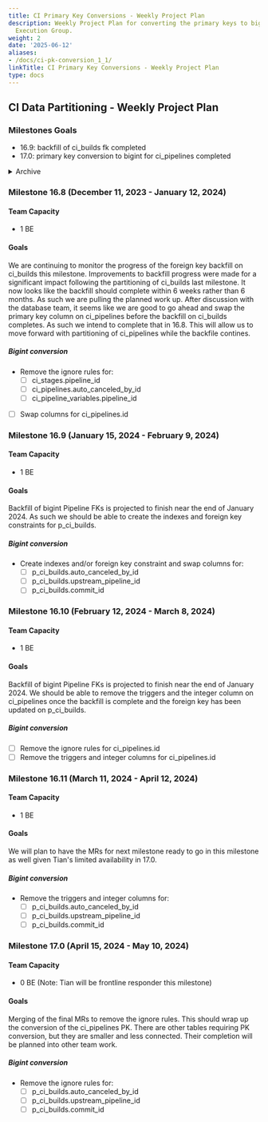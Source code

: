 ```yaml
---
title: CI Primary Key Conversions - Weekly Project Plan
description: Weekly Project Plan for converting the primary keys to bigint - Pipeline
  Execution Group.
weight: 2
date: '2025-06-12'
aliases:
- /docs/ci-pk-conversion_1_1/
linkTitle: CI Primary Key Conversions - Weekly Project Plan
type: docs
---
```


## CI Data Partitioning - Weekly Project Plan

### Milestones Goals

- 16.9: backfill of ci_builds fk completed
- 17.0: primary key conversion to bigint for ci_pipelines completed

<details markdown="1">
    <summary markdown="span">Archive</summary>

### Week of August 7, 2023

#### Team Capacity

- 1 BE

#### Goals

##### Bigint conversion

- [x] Verify foreign key backfill progress for `ci_pipelines.auto_canceled_by_id`
- [x] Merge MR to init conversion for `ci_sources_pipelines.pipeline_id` and `ci_sources_pipelines.source_pipeline_id`
- [~] Sync create index for `ci_pipeline_messages.pipeline_id` (moved to 16.4 and it's under ~"workflow::in review")

### Week of August 14, 2023

#### Team Capacity

- 1 BE

#### Goals

##### Bigint conversion

- [x] Verify foreign key backfill progress for `ci_pipelines.auto_canceled_by_id`, `ci_sources_pipelines.pipeline_id` and `ci_sources_pipelines.source_pipeline_id`
- [~] Create foreign key constraint for `ci_pipeline_messages.pipeline_id` and swap the columns (moved to 16.4)

### Week of August 21, 2023

#### Team Capacity

- 1 BE

#### Goals

##### Bigint conversion

- [x] Verify foreign key backfill progress for `ci_pipelines.auto_canceled_by_id`, `ci_sources_pipelines.pipeline_id` and `ci_sources_pipelines.source_pipeline_id`
- [~] Async create index for `ci_pipeline_chat_data.pipeline_id` and `ci_stages.pipeline_id` (under ~"workflow::in review")

### Week of  August 28, 2023

#### Team Capacity

- 1 BE

#### Goals

##### Bigint conversion

- [x] Verify foreign key backfill progress for `ci_pipelines.auto_canceled_by_id`
- [x] Async create index for `ci_sources_pipelines.pipeline_id` and `ci_sources_pipelines.source_pipeline_id` (max 2 index creation per week)

### Week of September 4, 2023

#### Team Capacity

- 1 BE

#### Goals

##### Bigint conversion

- [~] Async create index for `ci_pipelines.auto_canceled_by_id` (MR deployed, need to verify)
- [x] Sync create index for `ci_pipeline_chat_data.pipeline_id`
- [x] Foreign key for `ci_pipeline_chat_data.pipeline_id`
- [x] Sync create index for `ci_pipeline_messages.pipeline_id`
- [x] Create foreign key constraint for `ci_pipeline_messages.pipeline_id` and swap the columns
- [x] Async create index for `ci_pipeline_chat_data.pipeline_id` and `ci_stages.pipeline_id`
- [~] Sync create index for `ci_stages.pipeline_id` (need to wait for the async index creation)
- [~] Create foreign key constraint for `ci_stages.pipeline_id`
- When postgres has upgraded to 14, init conversion for: (PG for main is still at 12.9, need to wait for the upgrade)
  - [~] p_ci_builds.auto_canceled_by_id
  - [~] p_ci_builds.upstream_pipeline_id
  - [~] p_ci_builds.commit_id

### Week of September 11, 2023

#### Team Capacity

- 1 BE

#### Goals

##### Bigint conversion

- [~] Sync create index and foreign key constraint, and swap for `ci_pipelines.auto_canceled_by_id` (index)
- [~] Sync create index and foreign key constraint, and swap for `ci_sources_pipelines.pipeline_id` and `ci_sources_pipelines.source_pipeline_id`
- [x] Async create index for `ci_pipelines.auto_canceled_by_id` (MR deployed, need to verify)
- [x] Sync create index for `ci_stages.pipeline_id` (need to wait for the async index creation)
- When postgres has upgraded to 14 (this happened on Sep 12), init conversion for:
  - [~] p_ci_builds.auto_canceled_by_id
  - [~] p_ci_builds.upstream_pipeline_id
  - [~] p_ci_builds.commit_id

## Milestone 16.5 (September 18, 2023 - October 16, 2023)

### Week of September 18, 2023

#### Team Capacity

- 1 BE

#### Goals

##### Bigint conversion

---

### Week of September 25, 2023

#### Team Capacity

- 1 BE

#### Goals

##### Bigint conversion

- [ ] Run analyze on partitioned tables
- [ ] Helper and documentation for swapping columns

### Week of October 2, 2023

#### Team Capacity

- 1 BE

#### Goals

##### Bigint conversion

### Week of October 9, 2023

#### Team Capacity

- 1 BE

#### Goals

##### Bigint conversion

### Week of October 16, 2023

#### Team Capacity

- 1 BE

#### Goals

##### Bigint conversion

- For `ci_pipelines.auto_canceled_by_id`
  - [x] Sync create index (done in week 9.18)
  - [x] Async create foreign key constraint (done in week 9.25)
  - [x] Sync validate foreign key constraint
  - [~] Swap columns
- For `ci_sources_pipelines.pipeline_id` and `ci_sources_pipelines.source_pipeline_id`
  - [x] Sync create index (done in week 9.25)
  - [x] Async create foreign key constraint (done in week 9.25)
  - [x] Sync validate foreign key constraint
  - [x] Swap columns
- For `ci_pipeline_chat_data.pipeline_id`
  - [x] Swap columns
- For `ci_pipeline_variables.pipeline_id`
  - [~] Swap columns
- For `ci_stages.pipeline_id`
  - [x] Async create foreign key constraint (done in week 9.25)
  - [x] Sync validate foreign key constraint
  - [~] Swap columns
- For `ci_pipeline_messages.pipeline_id`
  - [x] Sync validate foreign key constraint (done in week 9.18)
  - [x] Swap columns
- Init conversion for:
  - [~] p_ci_builds.auto_canceled_by_id
  - [~] p_ci_builds.upstream_pipeline_id
  - [~] p_ci_builds.commit_id

### Milestone 16.6 (October 17, 2023 - November 10, 2023)

#### Team Capacity

- 1 BE

#### Goals

##### Bigint conversion

- For `ci_pipelines.auto_canceled_by_id`
  - [x] Swap columns
- For `ci_pipeline_variables.pipeline_id`
  - [x] Swap columns
- For `ci_stages.pipeline_id`
  - [x] Swap columns
- Init conversion for:
  - [x] p_ci_builds.auto_canceled_by_id
  - [x] p_ci_builds.upstream_pipeline_id
  - [x] p_ci_builds.commit_id
- **Stretch:** Remove the triggers and integer columns for:
  - [x] ci_sources_pipelines.pipeline_id
  - [x] ci_sources_pipelines.source_pipeline_id
  - [x] ci_pipeline_chat_data.pipeline_id
  - [x] ci_pipeline_messages.pipeline_id
  - [~] ci_stages.pipeline_id
  - [x] ci_pipeline_variables.pipeline_id
  - [~] ci_pipelines.auto_canceled_by_id

### Milestone 16.7 (November 13, 2023 - December 8, 2023)

#### Team Capacity

- 1 BE

#### Goals

We'll monitor progress of the foreign key backfill on ci_builds this milestone.
We will continue to create the necessary MRs for updating the indexes

##### Bigint conversion

- Remove the triggers and integer columns for:
  - [ ] ci_stages.pipeline_id
  - [ ] ci_pipelines.auto_canceled_by_id
- Remove the ignore rules for:
  - [x] ci_pipeline_chat_data.pipeline_id
  - [ ] ci_pipeline_messages.pipeline_id
  - [x] ci_sources_pipelines.pipeline_id
  - [x] ci_sources_pipelines.source_pipeline_id

</details>

### Milestone 16.8 (December 11, 2023 - January 12, 2024)

#### Team Capacity

- 1 BE

#### Goals

We are continuing to monitor the progress of the foreign key backfill on ci_builds this milestone.
Improvements to backfill progress were made for a significant impact following the partitioning of ci_builds last milestone.
It now looks like the backfill should complete within 6 weeks rather than 6 months. As such we are pulling the planned work up.
After discussion with the database team, it seems like we are good to go ahead and swap the primary key column on ci_pipelines
before the backfill on ci_builds completes. As such we intend to complete that in 16.8. This will allow us to move forward with
partitioning of ci_pipelines while the backfile contines.

##### Bigint conversion

- Remove the ignore rules for:
  - [ ] ci_stages.pipeline_id
  - [ ] ci_pipelines.auto_canceled_by_id
  - [ ] ci_pipeline_variables.pipeline_id
- [ ] Swap columns for ci_pipelines.id

### Milestone 16.9 (January 15, 2024 - February 9, 2024)

#### Team Capacity

- 1 BE

#### Goals

Backfill of bigint Pipeline FKs is projected to finish near the end of January 2024.
As such we should be able to create the indexes and foreign key constraints for p_ci_builds.

##### Bigint conversion

- Create indexes and/or foreign key constraint and swap columns for:
  - [ ] p_ci_builds.auto_canceled_by_id
  - [ ] p_ci_builds.upstream_pipeline_id
  - [ ] p_ci_builds.commit_id

### Milestone 16.10 (February 12, 2024 - March 8, 2024)

#### Team Capacity

- 1 BE

#### Goals

Backfill of bigint Pipeline FKs is projected to finish near the end of January 2024.
We should be able to remove the triggers and the integer column on ci_pipelines once the backfill is complete and the foreign key has been updated on p_ci_builds.

##### Bigint conversion

- [ ] Remove the ignore rules for ci_pipelines.id
- [ ] Remove the triggers and integer columns for ci_pipelines.id

### Milestone 16.11 (March 11, 2024 - April 12, 2024)

#### Team Capacity

- 1 BE

#### Goals

We will plan to have the MRs for next milestone ready to go in this milestone as well given Tian's limited availability in 17.0.

##### Bigint conversion

- Remove the triggers and integer columns for:
  - [ ] p_ci_builds.auto_canceled_by_id
  - [ ] p_ci_builds.upstream_pipeline_id
  - [ ] p_ci_builds.commit_id

### Milestone 17.0 (April 15, 2024 - May 10, 2024)

#### Team Capacity

- 0 BE (Note: Tian will be frontline responder this milestone)

#### Goals

Merging of the final MRs to remove the ignore rules. This should wrap up the conversion of the ci_pipelines PK.
There are other tables requiring PK conversion, but they are smaller and less connected. Their completion will
be planned into other team work.

##### Bigint conversion

- Remove the ignore rules for:
  - [ ] p_ci_builds.auto_canceled_by_id
  - [ ] p_ci_builds.upstream_pipeline_id
  - [ ] p_ci_builds.commit_id
